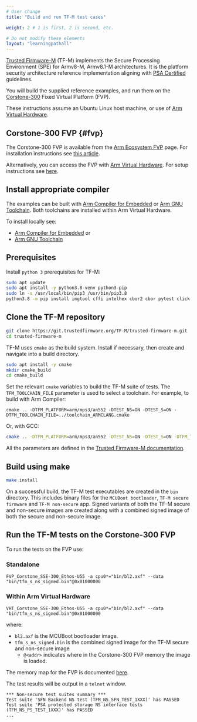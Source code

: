 ```yaml
---
# User change
title: "Build and run TF-M test cases"

weight: 2 # 1 is first, 2 is second, etc.

# Do not modify these elements
layout: "learningpathall"
---
```

[Trusted Firmware-M](https://www.trustedfirmware.org/projects/tf-m/) (TF-M) implements the Secure Processing Environment (SPE) for Armv8-M, Armv8.1-M architectures. It is the platform security architecture reference implementation aligning with [PSA Certified](https://www.psacertified.org/) guidelines.

You will build the supplied reference examples, and run them on the [Corstone-300](https://developer.arm.com/Processors/Corstone-300) Fixed Virtual Platform (FVP).

These instructions assume an Ubuntu Linux host machine, or use of [Arm Virtual Hardware](https://www.arm.com/products/development-tools/simulation/virtual-hardware).

## Corstone-300 FVP {#fvp}

The Corstone-300 FVP is available from the [Arm Ecosystem FVP](https://developer.arm.com/downloads/-/arm-ecosystem-fvps) page. For installation instructions see [this article](/install-guides/ecosystem_fvp/).

Alternatively, you can access the FVP with [Arm Virtual Hardware](https://www.arm.com/products/development-tools/simulation/virtual-hardware). For setup instructions see [here](/install-guides/avh#corstone).

## Install appropriate compiler

The examples can be built with [Arm Compiler for Embedded](https://developer.arm.com/Tools%20and%20Software/Arm%20Compiler%20for%20Embedded) or [Arm GNU Toolchain](https://developer.arm.com/Tools%20and%20Software/GNU%20Toolchain). Both toolchains are installed within Arm Virtual Hardware.

To install locally see:
- [Arm Compiler for Embedded](/install-guides/armclang/) or
- [Arm GNU Toolchain](/install-guides/gcc/arm-gnu/)

## Prerequisites

Install `python 3` prerequisites for TF-M:
```bash
sudo apt update
sudo apt install -y python3.8-venv python3-pip
sudo ln -s /usr/local/bin/pip3 /usr/bin/pip3.8
python3.8 -m pip install imgtool cffi intelhex cbor2 cbor pytest click jinja2 PyYAML
```

## Clone the TF-M repository
```bash { pre_cmd="sudo chown ubuntu:ubuntu /shared"; cwd="/shared" }
git clone https://git.trustedfirmware.org/TF-M/trusted-firmware-m.git
cd trusted-firmware-m
```
TF-M uses `cmake` as the build system. Install if necessary, then create and navigate into a build directory.
```bash { cwd="/shared/trusted-firmware-m" }
sudo apt install -y cmake
mkdir cmake_build
cd cmake_build
```
Set the relevant `cmake` variables to build the TF-M suite of tests. The `TFM_TOOLCHAIN_FILE` parameter is used to select a toolchain. For example, to build with Arm Compiler:

```console
cmake .. -DTFM_PLATFORM=arm/mps3/an552 -DTEST_NS=ON -DTEST_S=ON -DTFM_TOOLCHAIN_FILE=../toolchain_ARMCLANG.cmake
```

Or, with GCC:

```bash { cwd="/shared/trusted-firmware-m/cmake_build"}
cmake .. -DTFM_PLATFORM=arm/mps3/an552 -DTEST_NS=ON -DTEST_S=ON -DTFM_TOOLCHAIN_FILE=../toolchain_GNUARM.cmake
```
All the parameters are defined in the [Trusted Firmware-M documentation](https://tf-m-user-guide.trustedfirmware.org/getting_started/index.html#build-and-run-instructions).


## Build using make
```bash { cwd="/shared/trusted-firmware-m/cmake_build" }
make install
```
On a successful build, the TF-M test executables are created in the `bin` directory. This includes binary files for the `MCUBoot bootloader`, `TF-M secure firmware` and `TF-M non-secure` app. Signed variants of both the TF-M secure and non-secure images are created along with a combined signed image of both the secure and non-secure image.

## Run the TF-M tests on the Corstone-300 FVP

To run the tests on the FVP use:

### Standalone
```fvp { fvp_name="FVP_Corstone_SSE-300_Ethos-U55"; cwd="/shared/trusted-firmware-m/cmake_build" }
FVP_Corstone_SSE-300_Ethos-U55 -a cpu0*="bin/bl2.axf" --data "bin/tfm_s_ns_signed.bin"@0x01000000
```
### Within Arm Virtual Hardware
```console
VHT_Corstone_SSE-300_Ethos-U55 -a cpu0*="bin/bl2.axf" --data "bin/tfm_s_ns_signed.bin"@0x01000000
```
where:
- `bl2.axf` is the MCUBoot bootloader image.
- `tfm_s_ns_signed.bin` is the combined signed image for the TF-M secure and non-secure image
  - `@<addr>` indicates where in the Corstone-300 FVP memory the image is loaded. 

The memory map for the FVP is documented [here](https://developer.arm.com/documentation/100966/1118/Arm--Corstone-SSE-300-FVP/Memory-map-overview-for-Corstone-SSE-300).

The test results will be output in a `telnet` window.

```output
*** Non-secure test suites summary ***
Test suite 'SFN Backend NS test (TFM_NS_SFN_TEST_1XXX)' has PASSED
Test suite 'PSA protected storage NS interface tests (TFM_NS_PS_TEST_1XXX)' has PASSED
...
```
